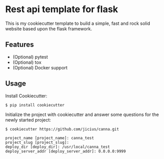# Rest api template for flask

This is my cookiecutter template to build a simple, fast and rock solid website based upon
the flask framework.


## Features

* (Optional) pytest
* (Optional) tox
* (Optional) Docker support


## Usage

Install Cookiecutter:

    $ pip install cookiecutter

Initialize the project with cookiecutter and answer some questions for the newly started project:

    $ cookiecutter https://github.com/jicius/canna.git

    project_name [project_name]: canna_test
    project_slug [project_slug]:
    deploy_dir [deploy_dir]: /usr/local/canna_test
    deploy_server_addr [deploy_server_addr]: 0.0.0.0:9999
